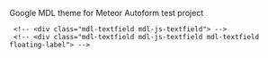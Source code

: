 Google MDL theme for Meteor Autoform test project


	 <!-- <div class="mdl-textfield mdl-js-textfield"> -->
	 <!-- <div class="mdl-textfield mdl-js-textfield mdl-textfield      floating-label"> -->

<!-- 


<div class="mdl-textfield mdl-js-textfield mdl-textfield    floating-label is-upgraded" data-upgraded=",MaterialTextfield">
    <input class="mdl-textfield__input" type="text" id="sample3">
    <label class="mdl-textfield__label" for="sample3">Text...</label>
</div>


<div class="input-field col s12 mdl-textfield mdl-js-textfield mdl-textfield    floating-label is-upgraded" data-upgraded=",MaterialTextfield">
            
    <input class="mdl-textfield__input" type="text" id="9YEGjNqmRSKW25afa" name="ItemName" placeholder="Item Name" mdltheme="Normal" data-schema-key="ItemName">
    <label class="mdl-textfield__label active" for="mdlText01"></label>           
 </div>
 -->